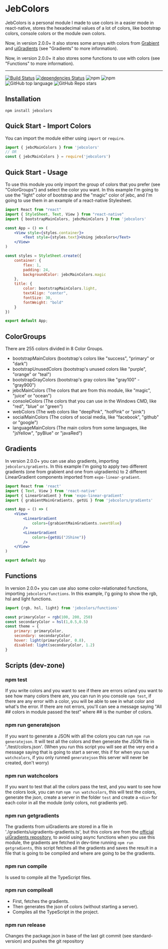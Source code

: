 # JebColors
JebColors is a personal module I made to use colors in a easier mode in react-native, stores the hexadecimal values of a lot of colors, like bootstrap colors, console colors or the module own colors.

Now, in version 2.0.0+ it also stores some arrays with colors from [Grabient](https://www.grabient.com/) and [uiGradients](https://uigradients.com/) (see "Gradients" to more information).

Now, in version 2.0.0+ it also stores some functions to use with colors (see "Functions" to more information).

---

[![Build Status](https://app.travis-ci.com/JebBarbas/jebcolors.svg?branch=main)](https://app.travis-ci.com/JebBarbas/jebcolors)
[![dependencies Status](https://status.david-dm.org/gh/jebbarbas/jebcolors.svg)](https://david-dm.org/jebbarbas/jebcolors)
![npm](https://img.shields.io/npm/v/jebcolors)
![npm](https://img.shields.io/npm/dt/jebcolors)
![GitHub top language](https://img.shields.io/github/languages/top/jebbarbas/jebcolors)
![GitHub Repo stars](https://img.shields.io/github/stars/jebbarbas/jebcolors?style=social)

## Installation
```
npm install jebcolors
```

## Quick Start - Import Colors
You can import the module either using `import` or `require`.
```javascript
import { jebcMainColors } from 'jebcolors'
// OR
const { jebcMainColors } = require('jebcolors')
```

## Quick Start - Usage
To use this module you only import the group of colors that you prefer (see "ColorGroups") and select the color you want. In this example I'm going to use the "light" color of bootstrap and the "magic" color of jebc, and I'm going to use them in an example of a react-native Stylesheet.
```jsx
import React from "react"
import { StyleSheet, Text, View } from "react-native"
import { bootstrapMainColors, jebcMainColors } from 'jebcolors'

const App = () => (
    <View style={styles.container}>
        <Text style={styles.text}>Using jebcolors</Text>
    </View>
)

const styles = StyleSheet.create({
    container: {
        flex: 1,
        padding: 24,
        backgroundColor: jebcMainColors.magic
    },
    title: {
        color: bootstrapMainColors.light,
        textAlign: "center",
        fontSize: 30,
        fontWeight: "bold"
    }
})

export default App;
```

## ColorGroups
There are 255 colors divided in 8 Color Groups.
- bootstrapMainColors (bootstrap's colors like "success", "primary" or "dark")
- bootstrapUnusedColors (bootstrap's unused colors like "purple", "orange" or "teal")
- bootstrapGrayColors (bootstrap's gray colors like "gray100" - "gray900")
- jebcMainColors (The colors that are from this module, like "magic", "juice" or "ocean")
- consoleColors (The colors that you can use in the Windows CMD, like "red", "blue" or "green")
- webColors (The web colors like "deepPink", "hotPink" or "pink")
- socialMainColors (The colors of social media, like "facebook", "github" or "google")
- languageMainColors (The main colors from some languages, like "jsYellow", "pyBlue" or "javaRed")

## Gradients
In version 2.0.0+ you can use also gradients, importing `jebcolors/gradients`.
In this example I'm going to apply two different gradients (one from grabient and one from uigradients) to 2 different LinearGradient components imported from `expo-linear-gradient`.
```jsx
import React from 'react'
import { Text, View } from 'react-native'
import { LinearGradient } from 'expo-linear-gradient'
import { grabientMainGradients, getUi } from 'jebcolors/gradients'

const App = () => (
    <View>
        <LinearGradient
            colors={grabientMainGradients.sweetBlue}
        />
        <LinearGradient
            colors={getUi("JShine")}
        />
    </View>
)

export default App
```

## Functions
In version 2.0.0+ you can use also some color-relationated functions, importing `jebcolors/functions`.
In this example, I'g going to show the rgb, hsl and light functions.
```javascript
import {rgb, hsl, light} from 'jebcolors/functions'

const primaryColor = rgb(100, 200, 250)
const secondaryColor = hsl(1,0.5,0.5)
const theme = {
    primary: primaryColor,
    secondary: secondaryColor,
    hover: light(primaryColor, 0.8),
    disabled: light(secondaryColor, 1.2)
}
```

## Scripts (dev-zone)
### npm test
If you write colors and you want to see if there are errors or/and you want to see how many colors there are, you can run in you console `npm test`, if there are any error with a color, you will be able to see in what color and what's the error. If there are not errors, you'll can see a message saying "All ## colors in module passed the test" where ## is the number of colors.

### npm run generatejson
If you want to generate a JSON with all the colors you can run `npm run generatejson`. It will test all the colors and then generate the JSON file in './test/colors.json'. (When you run this script you will see at the very end a message saying that is going to start a server, this if for when you run `watchcolors`, if you only runned `generatejson` this server will never be created, don't worry)

### npm run watchcolors
If you want to test that all the colors pass the test, and you want to see how the colors look, you can run `npm run watchcolors`, this will test the colors, generate the json, create a server in the folder `test` and create a `<div>` for each color in all the module (only colors, not gradients yet).

### npm run getgradients
The gradients from uiGradients are stored in a file in './gradients/uigradients-gradients.ts', but this colors are from the [official uiGradients repository](https://raw.githubusercontent.com/ghosh/uiGradients/master/gradients.json), to avoid using async functions when you use this module, the gradients are fetched in dev-time running `npm run getgradients`, this script fetches all the gradients and saves the result in a file that is going to be compiled and where are going to be the gradients.

### npm run compile
Is used to compile all the TypeScript files.

### npm run compileall
- First, fetches the gradients.
- Then generates the json of colors (without starting a server).
- Compiles all the TypeScript in the project.

### npm run release
Changes the package.json in base of the last git commit (see standard-version) and pushes the git repository